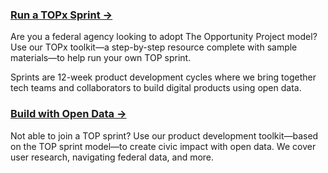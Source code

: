 
### [Run a TOPx Sprint →](https://opportunity.census.gov/topx-toolkit/introduction/)
Are you a federal agency looking to adopt The Opportunity Project model? Use our TOPx toolkit—a step-by-step resource complete with sample materials—to help run your own TOP sprint.

Sprints are 12-week product development cycles where we bring together tech teams and collaborators to build digital products using open data.

### [Build with Open Data →](https://opportunity.census.gov/data/) 
Not able to join a TOP sprint? Use our product development toolkit—based on the TOP sprint model—to create civic impact with open data. We cover user research, navigating federal data, and more.

<!-- ### Apply for the Prize Challenge → 
If your team participated in a TOP sprint or utilized the product development toolkit, you may be eligible to apply for the prize competition. [Click here](#) for more information on the first TOP Prize Challenge in 2019, and stay tuned for more updates on the 2020 Prize Challenge, which will open in fall 2020 through early 2021.  -->